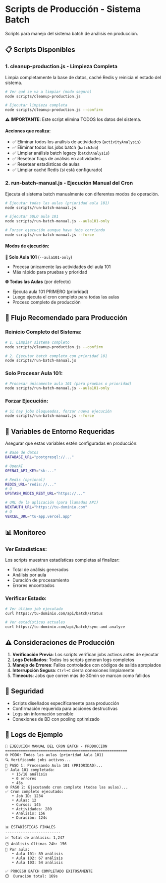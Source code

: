 # Scripts de Producción - Sistema Batch

Scripts para manejo del sistema batch de análisis en producción.

## 📋 Scripts Disponibles

### 1. **cleanup-production.js** - Limpieza Completa
Limpia completamente la base de datos, caché Redis y reinicia el estado del sistema.

```bash
# Ver qué se va a limpiar (modo seguro)
node scripts/cleanup-production.js

# Ejecutar limpieza completa
node scripts/cleanup-production.js --confirm
```

**⚠️ IMPORTANTE**: Este script elimina TODOS los datos del sistema.

#### Acciones que realiza:
- ✅ Eliminar todos los análisis de actividades (`activityAnalysis`)
- ✅ Eliminar todos los jobs batch (`batchJob`)
- ✅ Limpiar análisis batch legacy (`batchAnalysis`)
- ✅ Resetear flags de análisis en actividades
- ✅ Resetear estadísticas de aulas
- ✅ Limpiar caché Redis (si está configurado)

### 2. **run-batch-manual.js** - Ejecución Manual del Cron
Ejecuta el sistema batch manualmente con diferentes modos de operación.

```bash
# Ejecutar todas las aulas (prioridad aula 101)
node scripts/run-batch-manual.js

# Ejecutar SOLO aula 101
node scripts/run-batch-manual.js --aula101-only

# Forzar ejecución aunque haya jobs corriendo
node scripts/run-batch-manual.js --force
```

#### Modos de ejecución:

**🎯 Solo Aula 101** (`--aula101-only`)
- Procesa únicamente las actividades del aula 101
- Más rápido para pruebas y prioridad

**🌐 Todas las Aulas** (por defecto)
- Ejecuta aula 101 PRIMERO (prioridad)
- Luego ejecuta el cron completo para todas las aulas
- Proceso completo de producción

## 🚀 Flujo Recomendado para Producción

### Reinicio Completo del Sistema:
```bash
# 1. Limpiar sistema completo
node scripts/cleanup-production.js --confirm

# 2. Ejecutar batch completo con prioridad 101
node scripts/run-batch-manual.js
```

### Solo Procesar Aula 101:
```bash
# Procesar únicamente aula 101 (para pruebas o prioridad)
node scripts/run-batch-manual.js --aula101-only
```

### Forzar Ejecución:
```bash
# Si hay jobs bloqueados, forzar nueva ejecución
node scripts/run-batch-manual.js --force
```

## 🔧 Variables de Entorno Requeridas

Asegurar que estas variables estén configuradas en producción:

```bash
# Base de datos
DATABASE_URL="postgresql://..."

# OpenAI
OPENAI_API_KEY="sk-..."

# Redis (opcional)
REDIS_URL="redis://..."
# O
UPSTASH_REDIS_REST_URL="https://..."

# URL de la aplicación (para llamadas API)
NEXTAUTH_URL="https://tu-dominio.com"
# O
VERCEL_URL="tu-app.vercel.app"
```

## 📊 Monitoreo

### Ver Estadísticas:
Los scripts muestran estadísticas completas al finalizar:
- Total de análisis generados
- Análisis por aula
- Duración de procesamiento
- Errores encontrados

### Verificar Estado:
```bash
# Ver último job ejecutado
curl https://tu-dominio.com/api/batch/status

# Ver estadísticas actuales
curl https://tu-dominio.com/api/batch/sync-and-analyze
```

## ⚠️ Consideraciones de Producción

1. **Verificación Previa**: Los scripts verifican jobs activos antes de ejecutar
2. **Logs Detallados**: Todos los scripts generan logs completos
3. **Manejo de Errores**: Fallos controlados con códigos de salida apropiados
4. **Interrupción Segura**: `Ctrl+C` cierra conexiones limpiamente
5. **Timeouts**: Jobs que corren más de 30min se marcan como fallidos

## 🔐 Seguridad

- Scripts diseñados específicamente para producción
- Confirmación requerida para acciones destructivas
- Logs sin información sensible
- Conexiones de BD con pooling optimizado

## 📝 Logs de Ejemplo

```
🚀 EJECUCIÓN MANUAL DEL CRON BATCH - PRODUCCIÓN
=======================================================
🌐 MODO: Todas las aulas (prioridad Aula 101)
🔍 Verificando jobs activos...
🎯 PASO 1: Procesando Aula 101 (PRIORIDAD)...
✅ Aula 101 completada:
   • 15/18 análisis
   • 0 errores
   • 45s
🌐 PASO 2: Ejecutando cron completo (todas las aulas)...
✅ Cron completo ejecutado:
   • Job ID: 1234
   • Aulas: 12
   • Cursos: 145
   • Actividades: 289
   • Análisis: 156
   • Duración: 124s

📊 ESTADÍSTICAS FINALES
-------------------------
📈 Total de análisis: 1,247
🕐 Análisis últimas 24h: 156
🏫 Por aula:
   • Aula 101: 89 análisis
   • Aula 102: 67 análisis
   • Aula 103: 54 análisis

✅ PROCESO BATCH COMPLETADO EXITOSAMENTE
⏱️  Duración total: 169s
```